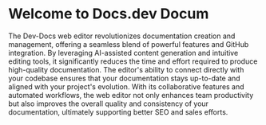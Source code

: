 # Welcome to Docs.dev Docum

The Dev-Docs web editor revolutionizes documentation creation and management, offering a seamless blend of powerful features and GitHub integration. By leveraging AI-assisted content generation and intuitive editing tools, it significantly reduces the time and effort required to produce high-quality documentation. The editor's ability to connect directly with your codebase ensures that your documentation stays up-to-date and aligned with your project's evolution. With its collaborative features and automated workflows, the web editor not only enhances team productivity but also improves the overall quality and consistency of your documentation, ultimately supporting better SEO and sales efforts.
